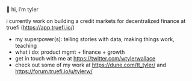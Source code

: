 👋 hi, i’m tyler 

i currently work on building a credit markets for decentralized finance at truefi (https://app.truefi.io/)

- my superpower(s): telling stories with data, making things work, teaching
- what i do: product mgmt + finance + growth
- get in touch with me at https://twitter.com/wtylerwallace
- check out some of my work at https://dune.com/tt_tyler/ and https://forum.truefi.io/u/tylerw/


<!---
0xsmoochie/0xsmoochie is a ✨ special ✨ repository because its `README.md` (this file) appears on your GitHub profile.
You can click the Preview link to take a look at your changes.
--->
